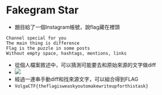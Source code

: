 # Fakegram Star

- 題目給了一個Instagram帳號，說flag藏在裡頭

```
Channel special for you
The main thing is difference
Flag is the puzzle in some posts
Without empty space, hashtags, mentions, links
```

- 從個人檔案敘述中，可以猜測可能要去和原始來源的文字做diff
- ![](https://github.com/w181496/CTF/blob/master/volgactf2019_quals/Fakegram_star/diff.png)
- 經過一連串手動diff和找來源文字，可以組合得到FLAG
- `VolgaCTF{theflagisweaskyoutomakewriteupforthistask}`
